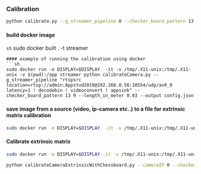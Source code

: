 ### Calibration
```sh
python calibrate.py --g_streamer_pipeline 0 --checker_board_pattern 13 9 --length_in_meters 0.025 --output config.json
```

#### build docker image
```sh```
sudo docker built . -t streamer
```
#### example of running the calibration using docker 
```sh
sudo docker run -e DISPLAY=$DISPLAY  -it -v /tmp/.X11-unix:/tmp/.X11-unix -v $(pwd):/app streamer python calibrateCamera.py --g_streamer_pipeline "rtspsrc location=rtsp://admin:Appstud2019@192.168.0.56:10554/udp/av0_0 latency=1 ! decodebin ! videoconvert ! appsink" --checker_board_pattern 13 9 --length_in_meter 0.03 --output config.json
```

#### save image from a source (video, ip-camera etc..) to a file for extrinsic matrix calibration
```sh
sudo docker run -e DISPLAY=$DISPLAY  -it -v /tmp/.X11-unix:/tmp/.X11-unix -v $(pwd):/app streamer python calibrateCamera.py --g_streamer_pipeline "vid.mp4" --output calib.jpg
```
#### Calibrate extrinsic matrix 
```sh
sudo docker run -e DISPLAY=$DISPLAY -it -v /tmp/.X11-unix:/tmp/.X11-unix -v $(pwd):/app streamer python homography_estimation_calibration.py --output config.json
```



```sh
python calibrateCameraExtrinsicWithChessboard.py --cameraIP 0 --checker_board_pattern 13 9 --length_in_meters 0.025 --output config.json
```

